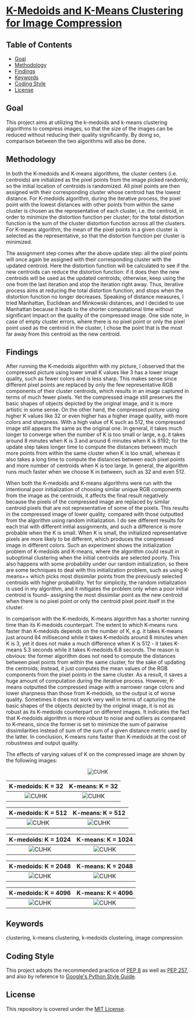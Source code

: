 # [K-Medoids and K-Means Clustering for Image Compression](https://alfred-kctang.github.io/k-medoids-k-means-image-compression/)

## Table of Contents

* [Goal](#goal)
* [Methodology](#methodology)
* [Findings](#findings)
* [Keywords](#keywords)
* [Coding Style](#coding-style)
* [License](#license)

## Goal

This project aims at utilizing the k-medoids and k-means clustering algorithms to compress images, so that the size of the images can be reduced without reducing their quality significantly. By doing so, comparison between the two algorithms will also be done.

## Methodology

In both the K-medoids and K-means algorithms, the cluster centers (i.e. centroids) are initialized as the pixel points from the image picked randomly, so the initial location of centroids is randomized. All pixel points are then assigned with their corresponding cluster whose centroid has the lowest distance. For K-medoids algorithm, during the iterative process, the pixel point with the lowest distances with other points from within the same cluster is chosen as the representative of each cluster, i.e. the centroid, in order to minimize the distortion function per cluster; for the total distortion function is the sum of the cluster distortion function across all the clusters. For K-means algorithm, the mean of the pixel points in a given cluster is selected as the representative, so that the distortion function per cluster is minimized. 

The assignment step comes after the above update step: all the pixel points will once again be assigned with their corresponding cluster with the updated centroid. Here the distortion function will be calculated to see if the new centroids can reduce the distortion function: if it does then the new centroids will be used as the updated centroids; otherwise, keep using the one from the last iteration and stop the iteration right away. Thus, iterative process aims at reducing the total distortion function, and stops when the distortion function no longer decreases. Speaking of distance measures, I tried Manhattan, Euclidean and Minkowski distances, and I decided to use Manhattan because it leads to the shorter computational time without significant impact on the quality of the compressed image. One side note, in case of empty cluster errors, where there is no pixel point or only the pixel point used as the centroid in the cluster, I chose the point that is the most far away from this centroid as the new centroid.

## Findings

After running the K-medoids algorithm with my picture, I observed that the compressed picture using lower small K values like 3 has a lower image quality, such as fewer colors and is less sharp. This makes sense since different pixel points are replaced by only the few representative RGB components of their cluster centroids, which results in an image captured in terms of much fewer pixels. Yet the compressed image still preserves the basic shapes of objects depicted by the original image, and it is more artistic in some sense. On the other hand, the compressed picture using higher K values like 32 or even higher has a higher image quality, with more colors and sharpness. With a high value of K such as 512, the compressed image still appears the same as the original one. In general, it takes much longer to converge when the number of K is too small or large, e.g. it takes around 8 minutes when K is 3 and around 6 minutes when K is 8192; for the update step takes longer time to compute the distances between much more points from within the same cluster when K is too small, whereas it also takes a long time to compute the distances between each pixel points and more number of centroids when K is too large. In general, the algorithm runs much faster when we choose K in between, such as 32 and even 512.

When both the K-medoids and K-means algorithms were run with the intentional poor initialization of choosing similar unique RGB components from the image as the centroids, it affects the final result negatively because the pixels of the compressed image are replaced by similar centroid pixels that are not representative of some of the pixels. This results in the compressed image of lower quality, compared with those outputted from the algorithm using random initialization. I do see different results for each trial with different initial assignments, and such a difference is more probable when the K is small. When K is small, the initialized representative pixels are more likely to be different, which produces the compressed image in different colors. Such an experiment shows the initialization problem of K-medoids and K-means, where the algorithm could result in suboptimal clustering when the initial centroids are selected poorly. This also happens with some probability under our random initialization, so there are some techniques to deal with this initialization problem, such as using K-means++ which picks most dissimilar points from the previously selected centroids with higher probability. Yet for simplicity, the random initialization is used in my algorithm, and it mitigates the problem only when a poor initial centroid is found– assigning the most dissimilar point as the new centroid when there is no pixel point or only the centroid pixel point itself in the cluster.

In comparison with the K-medoids, K-means algorithm has a shorter running time than its K-medoids counterpart. The extent to which K-means runs faster than K-medoids depends on the number of K, e.g. it takes K-means just around 84 millisecond while it takes K-medoids around 8 minutes when K is 3, yet it does not make a much difference when K is 512 - it takes K-means 5.3 seconds while it takes K-medoids 6.8 seconds. The reason is obvious: the former algorithm does not need to compute the distances between pixel points from within the same cluster, for the sake of updating the centroids; instead, it just computes the mean values of the RGB components from the pixel points in the same cluster. As a result, it saves a huge amount of computation during the iterative process. However, K-means outputted the compressed image with a narrower range colors and lower sharpness than those from K-medoids, so the output is of worse quality. Sometimes it does not work very well in terms of capturing the basic shapes of the objects depicted by the original image, it is not as robust as its K-medoids counterpart on different images. It indicates the fact that K-medoids algorithm is more robust to noise and outliers as compared to K-means, since the former is set to minimize the sum of pairwise dissimilarities instead of sum of the sum of a given distance metric used by the latter. In conclusion, K-means runs faster than K-medoids at the cost of robustness and output quality.

The effects of varying values of K on the compressed image are shown by the following images:

<p align="center">
  <img src="https://github.com/alfred-kctang/k-medoids-k-means-image-compression/blob/master/my_picture.bmp?raw=true" alt="CUHK"/>
</p>

K-medoids: K = 32          |K-means: K = 32
:-------------------------:|:-------------------------:
![CUHK](https://https://github.com/alfred-kctang/k-medoids-k-means-image-compression/blob/master/my_picture_32K_medoids.bmp?raw=true)  |  ![CUHK](https://github.com/alfred-kctang/k-medoids-k-means-image-compression/blob/master/my_picture_32K_means.bmp?raw=true)

K-medoids: K = 512         |K-means: K = 512
:-------------------------:|:-------------------------:
![CUHK](https://https://github.com/alfred-kctang/k-medoids-k-means-image-compression/blob/master/my_picture_512K_medoids.bmp?raw=true)  |  ![CUHK](https://github.com/alfred-kctang/k-medoids-k-means-image-compression/blob/master/my_picture_512K_means.bmp?raw=true)

K-medoids: K = 1024        |K-means: K = 1024
:-------------------------:|:-------------------------:
![CUHK](https://https://github.com/alfred-kctang/k-medoids-k-means-image-compression/blob/master/my_picture_1024K_medoids.bmp?raw=true)  |  ![CUHK](https://github.com/alfred-kctang/k-medoids-k-means-image-compression/blob/master/my_picture_1024K_means.bmp?raw=true)

K-medoids: K = 2048        |K-means: K = 2048
:-------------------------:|:-------------------------:
![CUHK](https://https://github.com/alfred-kctang/k-medoids-k-means-image-compression/blob/master/my_picture_2048K_medoids.bmp?raw=true)  |  ![CUHK](https://github.com/alfred-kctang/k-medoids-k-means-image-compression/blob/master/my_picture_2048K_means.bmp?raw=true)

K-medoids: K = 4096        |K-means: K = 4096
:-------------------------:|:-------------------------:
![CUHK](https://https://github.com/alfred-kctang/k-medoids-k-means-image-compression/blob/master/my_picture_4096K_medoids.bmp?raw=true)  |  ![CUHK](https://github.com/alfred-kctang/k-medoids-k-means-image-compression/blob/master/my_picture_4096K_means.bmp?raw=true)

## Keywords

clustering, k-means clustering, k-medoids clustering, image compression

## Coding Style

This project adopts the recommended practice of [PEP 8](https://www.python.org/dev/peps/pep-0008/) as well as [PEP 257](https://www.python.org/dev/peps/pep-0257/), and also by reference to [Google's Python Style Guide](https://google.github.io/styleguide/pyguide.html).

## License

This repository is covered under the [MIT License](https://github.com/alfred-kctang/k-medoids-k-means-image-compression/blob/master/LICENSE).
